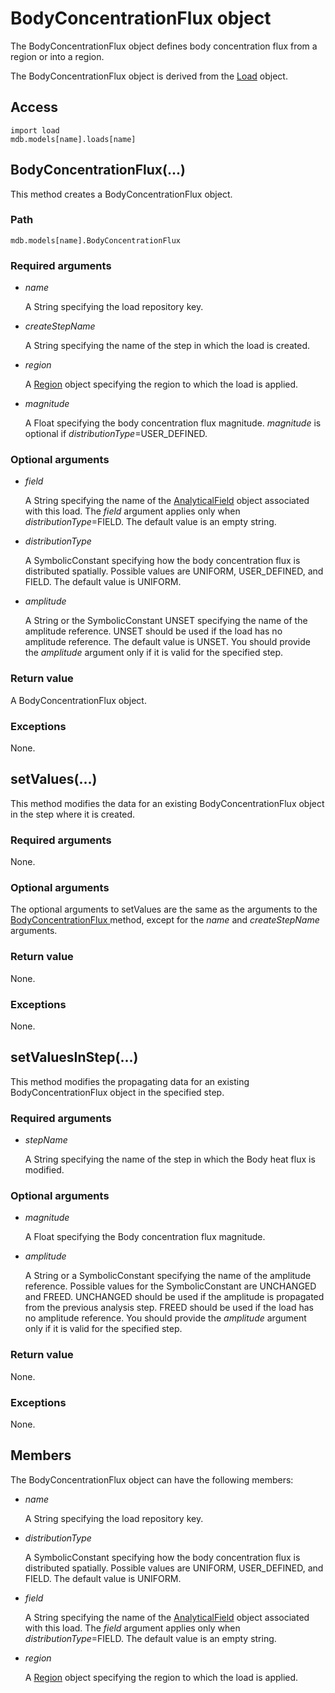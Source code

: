 # BodyConcentrationFlux object

The BodyConcentrationFlux object defines body concentration flux from a region or into a region.

The BodyConcentrationFlux object is derived from the [Load](https://help.3ds.com/2022/english/DSSIMULIA_Established/SIMACAEKERRefMap/simaker-c-loadpyc.htm?ContextScope=all) object.

## Access

```
import load
mdb.models[name].loads[name]
```

## BodyConcentrationFlux(...)



This method creates a BodyConcentrationFlux object.



### Path

```
mdb.models[name].BodyConcentrationFlux
```

### Required arguments

- *name*

  A String specifying the load repository key.

- *createStepName*

  A String specifying the name of the step in which the load is created.

- *region*

  A [Region](https://help.3ds.com/2022/english/DSSIMULIA_Established/SIMACAEKERRefMap/simaker-c-regionpyc.htm?ContextScope=all) object specifying the region to which the load is applied.

- *magnitude*

  A Float specifying the body concentration flux magnitude. *magnitude* is optional if *distributionType*=USER_DEFINED.

### Optional arguments

- *field*

  A String specifying the name of the [AnalyticalField](https://help.3ds.com/2022/english/DSSIMULIA_Established/SIMACAEKERRefMap/simaker-c-analyticalfieldpyc.htm?ContextScope=all) object associated with this load. The *field* argument applies only when *distributionType*=FIELD. The default value is an empty string.

- *distributionType*

  A SymbolicConstant specifying how the body concentration flux is distributed spatially. Possible values are UNIFORM, USER_DEFINED, and FIELD. The default value is UNIFORM.

- *amplitude*

  A String or the SymbolicConstant UNSET specifying the name of the amplitude reference. UNSET should be used if the load has no amplitude reference. The default value is UNSET. You should provide the *amplitude* argument only if it is valid for the specified step.

### Return value

A BodyConcentrationFlux object.

### Exceptions

None.



## setValues(...)



This method modifies the data for an existing BodyConcentrationFlux object in the step where it is created.



### Required arguments

None.

### Optional arguments

The optional arguments to setValues are the same as the arguments to the [BodyConcentrationFlux ](https://help.3ds.com/2022/english/DSSIMULIA_Established/SIMACAEKERRefMap/simaker-c-bodyconcentrationfluxpyc.htm?ContextScope=all#simaker-bodyconcentrationfluxbodyconcentrationfluxpyc)method, except for the *name* and *createStepName* arguments.

### Return value

None.

### Exceptions

None.



## setValuesInStep(...)



This method modifies the propagating data for an existing BodyConcentrationFlux object in the specified step.



### Required arguments

- *stepName*

  A String specifying the name of the step in which the Body heat flux is modified.

### Optional arguments

- *magnitude*

  A Float specifying the Body concentration flux magnitude.

- *amplitude*

  A String or a SymbolicConstant specifying the name of the amplitude reference. Possible values for the SymbolicConstant are UNCHANGED and FREED. UNCHANGED should be used if the amplitude is propagated from the previous analysis step. FREED should be used if the load has no amplitude reference. You should provide the *amplitude* argument only if it is valid for the specified step.

### Return value

None.

### Exceptions

None.



## Members

The BodyConcentrationFlux object can have the following members:

- *name*

  A String specifying the load repository key.

- *distributionType*

  A SymbolicConstant specifying how the body concentration flux is distributed spatially. Possible values are UNIFORM, USER_DEFINED, and FIELD. The default value is UNIFORM.

- *field*

  A String specifying the name of the [AnalyticalField](https://help.3ds.com/2022/english/DSSIMULIA_Established/SIMACAEKERRefMap/simaker-c-analyticalfieldpyc.htm?ContextScope=all) object associated with this load. The *field* argument applies only when *distributionType*=FIELD. The default value is an empty string.

- *region*

  A [Region](https://help.3ds.com/2022/english/DSSIMULIA_Established/SIMACAEKERRefMap/simaker-c-regionpyc.htm?ContextScope=all) object specifying the region to which the load is applied.